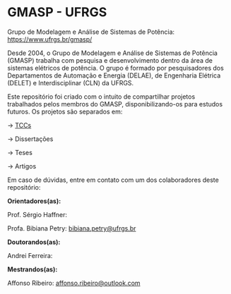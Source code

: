 # GMASP - UFRGS
Grupo de Modelagem e Análise de Sistemas de Potência: https://www.ufrgs.br/gmasp/

Desde 2004, o Grupo de Modelagem e Análise de Sistemas de Potência (GMASP) trabalha com pesquisa e desenvolvimento dentro da área de sistemas elétricos de potência. 
O grupo é formado por pesquisadores dos Departamentos de Automação e Energia (DELAE), de Engenharia Elétrica (DELET) e Interdisciplinar (CLN) da UFRGS.

Este repositório foi criado com o intuito de compartilhar projetos trabalhados pelos membros do GMASP, disponibilizando-os para estudos futuros.
Os projetos são separados em:

-> [TCCs](./TCC/)

-> Dissertações

-> Teses

-> Artigos



Em caso de dúvidas, entre em contato com um dos colaboradores deste repositório:

**Orientadores(as):**

Prof. Sérgio Haffner: 

Profa. Bibiana Petry: bibiana.petry@ufrgs.br


**Doutorandos(as):**

Andrei Ferreira:


**Mestrandos(as):**

Affonso Ribeiro: affonso.ribeiro@outlook.com

